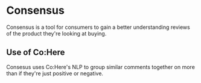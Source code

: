 # Consensus

Consensus is a tool for consumers to gain a better understanding reviews of the product they're looking at buying. 

## Use of Co:Here

Consesus uses Co:Here's NLP to group similar comments together on more than if they're just positive or negative. 
